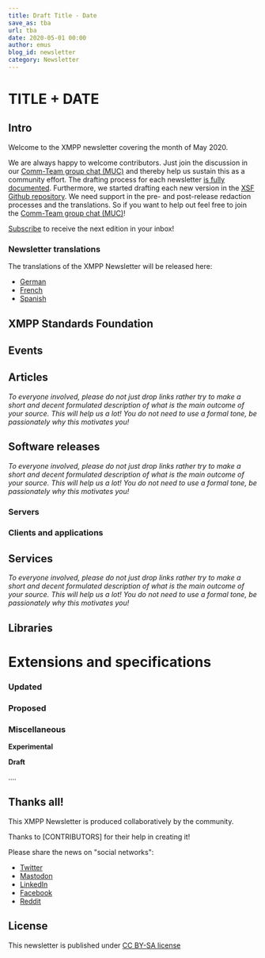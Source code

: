 ```yaml
---
title: Draft Title - Date
save_as: tba
url: tba
date: 2020-05-01 00:00
author: emus
blog_id: newsletter
category: Newsletter
---
```


# TITLE + DATE

## Intro

Welcome to the XMPP newsletter covering the month of May 2020.

We are always happy to welcome contributors. Just join the discussion in our [Comm-Team group chat (MUC)](xmpp:commteam@muc.xmpp.org?join) and thereby help us sustain this as a community effort. 
The drafting process for each newsletter [is fully documented](https://wiki.xmpp.org/web/News_and_Articles_for_the_next_XMPP_Newsletter).
Furthermore, we started drafting each new version in the [XSF Github repository](https://github.com/xsf/xmpp.org/pulls). We need support in the pre- and post-release redaction processes and the translations. So if you want to help out feel free to join the [Comm-Team group chat (MUC)](xmpp:commteam@muc.xmpp.org?join)! 

[Subscribe](https://tinyletter.com/xmpp) to receive the next edition in your inbox!

### Newsletter translations

The translations of the XMPP Newsletter will be released here:

- [German](https://www.jabber.de/)
- [French](https://linuxfr.org/tags/xmpp/public)
- [Spanish](https://www.jabber.de/)


## XMPP Standards Foundation

## Events

## Articles

_To everyone involved, please do not just drop links rather try to make a short and decent 
formulated description of what is the main outcome of your source. This will help us a lot! 
You do not need to use a formal tone, be passionately why this motivates you!_

## Software releases

_To everyone involved, please do not just drop links rather try to make a short and decent 
formulated description of what is the main outcome of your source. This will help us a lot! 
You do not need to use a formal tone, be passionately why this motivates you!_

### Servers

### Clients and applications

## Services

_To everyone involved, please do not just drop links rather try to make a short and decent 
formulated description of what is the main outcome of your source. This will help us a lot! 
You do not need to use a formal tone, be passionately why this motivates you!_

## Libraries


# Extensions and specifications

### Updated

### Proposed

### Miscellaneous

**Experimental**

**Draft**

....



## Thanks all!

This XMPP Newsletter is produced collaboratively by the community.

Thanks to [CONTRIBUTORS] for their help in creating it!

Please share the news on "social networks":

* [Twitter](https://twitter.com/xmpp)
* [Mastodon](https://fosstodon.org/@xmpp/)
* [LinkedIn](https://www.linkedin.com/company/xmpp-standards-foundation/)
* [Facebook](https://www.facebook.com/jabber/)
* [Reddit](https://www.reddit.com/r/xmpp/)


## License

This newsletter is published under [CC BY-SA license](https://creativecommons.org/licenses/by-sa/4.0/)
